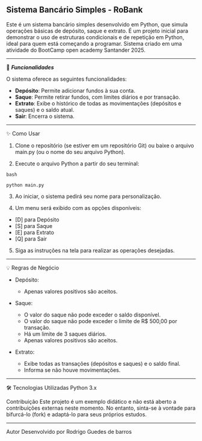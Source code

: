 ## Sistema Bancário Simples - RoBank
Este é um sistema bancário simples desenvolvido em Python, que simula operações básicas de depósito, saque e extrato. 
É um projeto inicial para demonstrar o uso de estruturas condicionais e de repetição em Python, ideal para quem está começando a programar.
Sistema criado em uma atividade do BootCamp open academy Santander 2025.

--------------------------------------------------------------------------------------------------------------------------------------------

🚀  ***Funcionalidades***

O sistema oferece as seguintes funcionalidades:

- **Depósito**: Permite adicionar fundos à sua conta.
- **Saque**: Permite retirar fundos, com limites diários e por transação.
- **Extrato**: Exibe o histórico de todas as movimentações (depósitos e saques) e o saldo atual.
- **Sair**: Encerra o sistema.

--------------------------------------------------------------------------------------------------------------------------------------------

✨  Como Usar
1. Clone o repositório (se estiver em um repositório Git) ou baixe o arquivo main.py
(ou o nome do seu arquivo Python).

2. Execute o arquivo Python a partir do seu terminal:

````
bash

python main.py
````
3. Ao iniciar, o sistema pedirá seu nome para personalização.

4. Um menu será exibido com as opções disponíveis:

- [D] para Depósito
- [S] para Saque
- [E] para Extrato
- [Q] para Sair
  
5. Siga as instruções na tela para realizar as operações desejadas.

____________________________________________________________________________________________________________

💡 Regras de Negócio
- Depósito:
  - Apenas valores positivos são aceitos.

- Saque:
  - O valor do saque não pode exceder o saldo disponível.
  - O valor do saque não pode exceder o limite de R$ 500,00 por transação.
  - Há um limite de 3 saques diários.
  - Apenas valores positivos são aceitos.

- Extrato:
  - Exibe todas as transações (depósitos e saques) e o saldo final.
  - Informa se não houve movimentações.

____________________________________________________________________________________________________________

🛠️ Tecnologias Utilizadas
Python 3.x

Contribuição
Este projeto é um exemplo didático e não está aberto a contribuições externas neste momento. 
No entanto, sinta-se à vontade para bifurcá-lo (fork) e adaptá-lo para seus próprios estudos.

____________________________________________________________________________________________________________

Autor
Desenvolvido por Rodrigo Guedes de barros

